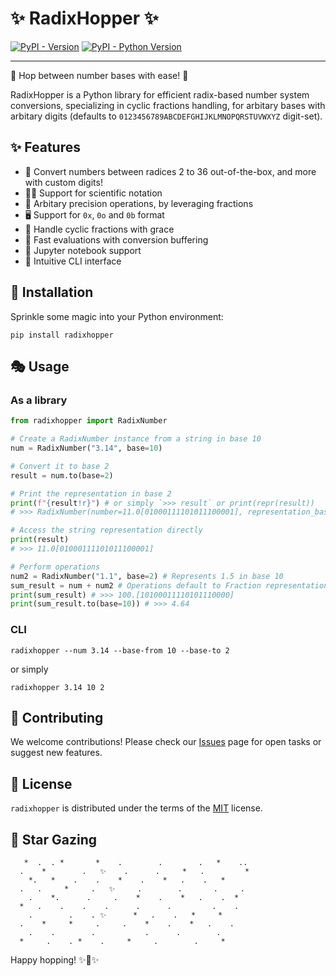 # ✨ RadixHopper ✨

[![PyPI - Version](https://img.shields.io/pypi/v/radixhopper.svg)](https://pypi.org/project/radixhopper)
[![PyPI - Python Version](https://img.shields.io/pypi/pyversions/radixhopper.svg)](https://pypi.org/project/radixhopper)

-----

🌟 Hop between number bases with ease! 🌟

RadixHopper is a Python library for efficient radix-based number system conversions, specializing in cyclic fractions handling, for arbitary bases with arbitary digits (defaults to `0123456789ABCDEFGHIJKLMNOPQRSTUVWXYZ` digit-set).

## ✨ Features

- 🔢 Convert numbers between radices 2 to 36 out-of-the-box, and more with custom digits!
- 🧑‍🔬 Support for scientific notation 
- 🦅 Arbitary precision operations, by leveraging fractions
- 🖥️ Support for `0x`, `0o` and `0b` format 
- 🔄 Handle cyclic fractions with grace
- 🚀 Fast evaluations with conversion buffering
- 📓 Jupyter notebook support
- 🎨 Intuitive CLI interface
<!-- - 🌈 Streamlit web app included -->

## 🌠 Installation

Sprinkle some magic into your Python environment:

```console
pip install radixhopper
```

## 🎭 Usage

### As a library

```python
from radixhopper import RadixNumber

# Create a RadixNumber instance from a string in base 10
num = RadixNumber("3.14", base=10)

# Convert it to base 2
result = num.to(base=2)

# Print the representation in base 2
print(f"{result!r}") # or simply `>>> result` or print(repr(result))
# >>> RadixNumber(number=11.0[01000111101011100001], representation_base=2, digits=0123456789ABCDEFGHIJKLMNOPQRSTUVWXYZ, case_sensitive=False, fraction=(157/50))

# Access the string representation directly
print(result) 
# >>> 11.0[01000111101011100001]

# Perform operations
num2 = RadixNumber("1.1", base=2) # Represents 1.5 in base 10
sum_result = num + num2 # Operations default to Fraction representation
print(sum_result) # >>> 100.[10100011110101110000]
print(sum_result.to(base=10)) # >>> 4.64
```

### CLI

```console
radixhopper --num 3.14 --base-from 10 --base-to 2
```

or simply

```console
radixhopper 3.14 10 2
```

<!-- ### Web App

Run the Streamlit app:

```console
streamlit run radixhopper/st.py
``` -->

## 🌟 Contributing

We welcome contributions! Please check our [Issues](https://github.com/aarmn/radixhopper/issues) page for open tasks or suggest new features.

## 📜 License

`radixhopper` is distributed under the terms of the [MIT](https://spdx.org/licenses/MIT.html) license.

## 🌠 Star Gazing

```
   *  .  . *       *    .        .        .   *    ..
  .    *        .   ✨    .      .     *   .         *
    *.   *    .    .    *    .    *   .    .   *
  .   .     *     .   ✨     .        .       .     .
    .    *.      .     .    *    .    *   .    .  *
  *   .    .    .    .      .      .         .    .
    .        .    . ✨      *   .    .   *     *
  .    *     *     .     .    *    .    *   .    .
    .    .        .           .      .        .
  *     .    . *    .     *     .        .     *
```

Happy hopping! ✨🐰✨